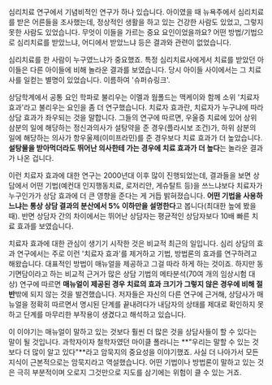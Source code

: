 심리치료 연구에서 기념비적인 연구가 하나 있습니다. 아이였을 때 뉴욕주에서 심리치료를 받은 어른들을 조사했는데, 정상적인 생활을 하고 있는 건강한 사람도 있었고, 그렇지 못한 사람도 있었습니다. 무엇이 이들을 가르는 중요 요인이었을까요? 어떤 방법/기법으로 심리치료를 받았느냐, 어디에서 받았느냐 등은 결과와 관련이 없었습니다. 

심리치료를 한 사람이 누구였느냐가 중요했죠. 특정 심리치료사에게서 치료를 받았던 아이들은 다른 아이들에 비해 놀라운 결과를 보였습니다. 당시 아이들 사이에서는 그 치료사를 일컫는 별명이 있었습니다. 이름하여 '슈퍼슈링크'.

상담학계에서 공통 요인 학파로 불리우는 이멜과 웜폴드는 맥케이와 함께 소위 '치료자 효과'라고 불리우는 요인을 좀 더 연구했습니다. 치료자 효과란, 치료자가 누구냐에 따라 상담 효과가 좌우되는 것을 말합니다. 그들의 연구에 따르면, 우울증 치료에 있어 상위 삼분의 일에 해당하는 정신과의사가 설탕약을 준 경우(플라시보 조건)가, 하위 삼분의 일에 해당하는 의사가 항우울제(이미프라민)를 준 경우보다 치료 효과가 더 높았습니다. **설탕물을 받아먹더라도 뛰어난 의사한테 가는 경우에 치료 효과가 더 높다**는 놀라운 결과가 나온 겁니다.

이런 치료자 효과에 대한 연구는 2000년대 이후 많이 진행되었는데, 결과들을 보면 상담에서 어떤 기법(예컨대 인지행동치료, 로저리안, 게슈탈트 등)을 쓰느냐보다 치료자가 누구인가가 상담 효과에 더 큰 영향을 준다는 게 거듭 밝혀졌습니다. **어떤 기법을 사용하느냐는 통상 상담 결과의 분산에서 5% 이하만을 설명한다**고 봅니다(최대한 높에 봤을 때). 반면 상담자 간의 차이에서는 뛰어난 상담자는 평균적인 상담자보다 10배 빠른 치료 효과를 보였습니다.

치료자 효과에 대한 관심이 생기기 시작한 것은 비교적 최근의 일입니다. 심리 상담의 효과 연구에서는 주로 이런 '치료자 효과'를 제거하고 기법, 방법론의 효과를 연구하려고 해왔습니다. 대표적인 방법이 매뉴얼을 제공하고 그걸 따라 하게 하는 것이죠. 하지만 동기면담이라고 하는 비교적 근거가 많은 상담 기법의 메타분석(70여 개의 임상시험 대상) 연구에 따르면 **매뉴얼이 제공된 경우 치료의 효과 크기가 그렇지 않은 경우에 비해 절반**밖에 되지 않는 것을 발견했습니다. 저자들은 자신의 다른 연구에 근거해, 상담사가 매뉴얼을 정확히 따르면서 명시된 단계를 끝내려다가 내담자의 상태를 제대로 확인하지 못하고 단계를 마무리한 부작용이 생겼다고 해석하고 있습니다.

이 이야기는 매뉴얼이 말하고 있는 것보다 훨씬 더 많은 것을 상담사들이 할 수 있다는 말이 될 것입니다. 과학자이자 철학자였던 마이클 폴라니는 **"우리는 말할 수 있는 것보다 더 많이 알고 있다"**라고 암묵지의 중요성을 이야기했죠. 사실 더 나아가서 모든 지식이 근본적으로는 암묵지라고 역설했습니다. 어떤 기법이나 방법론이 말하고 있는 것은 극히 부분적이며 오로지 그것만으로 지도를 삼기에는 위험이 클 수 있는 거죠.

